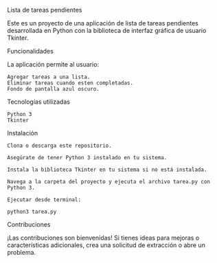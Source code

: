Lista de tareas pendientes

Este es un proyecto de una aplicación de lista de tareas pendientes desarrollada en Python con la biblioteca de interfaz gráfica de usuario Tkinter.

Funcionalidades

La aplicación permite al usuario:

    Agregar tareas a una lista.
    Eliminar tareas cuando esten completadas.
    Fondo de pantalla azul oscuro.

Tecnologías utilizadas

    Python 3
    Tkinter

Instalación

    Clona o descarga este repositorio.

    Asegúrate de tener Python 3 instalado en tu sistema.

    Instala la biblioteca Tkinter en tu sistema si no está instalada.

    Navega a la carpeta del proyecto y ejecuta el archivo tarea.py con Python 3.

    Ejecutar desde terminal:

    python3 tarea.py

Contribuciones

¡Las contribuciones son bienvenidas! Si tienes ideas para mejoras o características adicionales, crea una solicitud de extracción o abre un problema.
